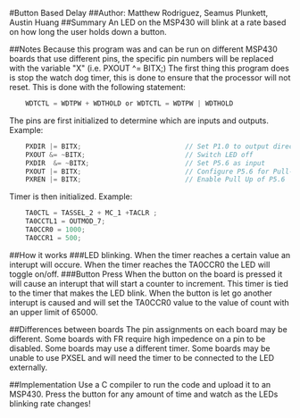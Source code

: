 #Button Based Delay
##Author: Matthew Rodriguez, Seamus Plunkett, Austin Huang
##Summary 
An LED on the MSP430 will blink at a rate based on how long the user holds down a button.

##Notes
Because this program was and can be run on different MSP430 boards that use different pins, the specific pin numbers will be replaced with the variable "X" (i.e. PXOUT ^= BITX;)
The first thing this program does is stop the watch dog timer, this is done to ensure that the processor will not reset. This is done with the following statement:
```c
	WDTCTL = WDTPW + WDTHOLD or WDTCTL = WDTPW | WDTHOLD
```
The pins are first initialized to determine which are inputs and outputs. 
Example:
```c
	PXDIR |= BITX;                          // Set P1.0 to output direction
    PXOUT &= ~BITX;                         // Switch LED off
    PXDIR  &= ~BITX;                        // Set P5.6 as input
    PXOUT |= BITX;                          // Configure P5.6 for Pull-Up
    PXREN |= BITX;                          // Enable Pull Up of P5.6
```
Timer is then initialized.
Example:
```c
	TA0CTL = TASSEL_2 + MC_1 +TACLR ;
    TA0CCTL1 = OUTMOD_7;
    TA0CCR0 = 1000;
    TA0CCR1 = 500;
```

##How it works
###LED blinking.
When the timer reaches a certain value an interupt will occure. When the timer reaches the TA0CCR0 the LED will toggle on/off.
###Button Press
When the button on the board is pressed it will cause an interupt that will start a counter to increment. This timer is tied to the timer 
that makes the LED blink. When the button is let go another interupt is caused and will set the TA0CCR0 value to the value of count with an upper limit of 65000.

##Differences between boards
The pin assignments on each board may be different.
Some boards with FR require high impedence on a pin to be disabled.
Some boards may use a different timer.
Some boards may be unable to use PXSEL and will need the timer to be connected to the LED externally.

##Implementation
Use a C compiler to run the code and upload it to an MSP430. Press the button for any amount of time and watch as the LEDs blinking rate changes!